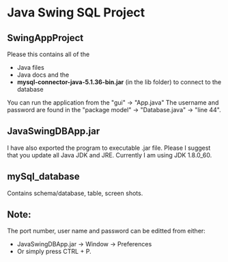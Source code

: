 # Java Swing SQL Project

SwingAppProject
---------------

Please this contains all of the 
* Java files 
* Java docs and the 
* **mysql-connector-java-5.1.36-bin.jar** (in the lib folder) to connect to the database

You can run the application from the "gui" -> "App.java"
The username and password are found in the "package model" -> "Database.java" -> "line 44".



JavaSwingDBApp.jar
------------------

I have also exported the program to executable .jar file.
Please I suggest that you update all Java JDK and JRE.
Currently I am using JDK 1.8.0_60.


mySql_database
--------------

Contains schema/database, table, screen shots.


Note:
------
The port number, user name and password can be editted from either:
* JavaSwingDBApp.jar -> Window -> Preferences
* Or simply press CTRL + P.
